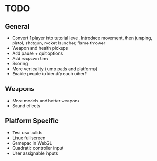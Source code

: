 TODO
====

## General

* Convert 1 player into tutorial level. Introduce movement, then jumping, pistol, shotgun, rocket launcher, flame thrower
* Weapon and health pickups
* Add pause + quit options
* Add respawn time
* Scoring
* More verticality (jump pads and platforms)
* Enable people to identify each other?

## Weapons

* More models and better weapons
* Sound effects

## Platform Specific

* Test osx builds
* Linux full screen
* Gamepad in WebGL
* Quadratic controller input
* User assignable inputs